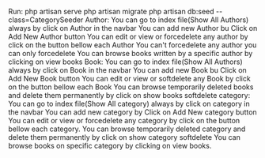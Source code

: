 Run:
php artisan serve
php artisan migrate
php artisan db:seed --class=CategorySeeder
Author:
You can go to index file(Show All Authors) always by click on Author in the navbar
You can add new Author bu Click on Add New Author button
You can edit or view or forcedelete any author by click on the button bellow each Author
You can't  forcedelete any author you can only forcedelete
You can browse books written by a specific author by clicking on view books
Book:
You can go to index file(Show All Authors) always by click on Book in the navbar
You can add new Book bu Click on Add New Book button
You can edit or view or softdelete any Book by click on the button bellow each Book
You can browse temporarily deleted books and delete them permanently by click on show books softdelete
category:
You can go to index file(Show All category) always by click on category in the navbar
You can add new category by Click on Add New category button
You can edit or view or forcedelete any category by click on the button bellow each category.
You can browse temporarily deleted category and delete them permanently by click on show category softdelete
You can browse books on specific category by clicking on view books.
